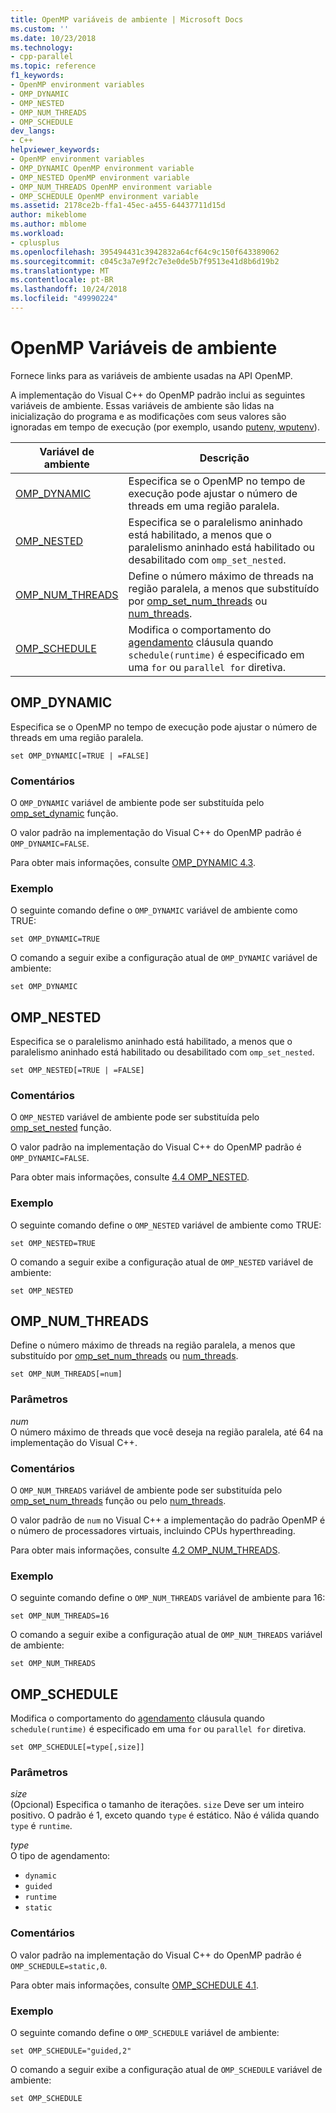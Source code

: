 ```yaml
---
title: OpenMP variáveis de ambiente | Microsoft Docs
ms.custom: ''
ms.date: 10/23/2018
ms.technology:
- cpp-parallel
ms.topic: reference
f1_keywords:
- OpenMP environment variables
- OMP_DYNAMIC
- OMP_NESTED
- OMP_NUM_THREADS
- OMP_SCHEDULE
dev_langs:
- C++
helpviewer_keywords:
- OpenMP environment variables
- OMP_DYNAMIC OpenMP environment variable
- OMP_NESTED OpenMP environment variable
- OMP_NUM_THREADS OpenMP environment variable
- OMP_SCHEDULE OpenMP environment variable
ms.assetid: 2178ce2b-ffa1-45ec-a455-64437711d15d
author: mikeblome
ms.author: mblome
ms.workload:
- cplusplus
ms.openlocfilehash: 395494431c3942832a64cf64c9c150f643389062
ms.sourcegitcommit: c045c3a7e9f2c7e3e0de5b7f9513e41d8b6d19b2
ms.translationtype: MT
ms.contentlocale: pt-BR
ms.lasthandoff: 10/24/2018
ms.locfileid: "49990224"
---
```

# <a name="openmp-environment-variables"></a>OpenMP Variáveis de ambiente

Fornece links para as variáveis de ambiente usadas na API OpenMP.

A implementação do Visual C++ do OpenMP padrão inclui as seguintes variáveis de ambiente. Essas variáveis de ambiente são lidas na inicialização do programa e as modificações com seus valores são ignoradas em tempo de execução (por exemplo, usando [putenv, wputenv](../../../c-runtime-library/reference/putenv-wputenv.md)).

Variável de ambiente                | Descrição
----------------------------------- | -----------------------------------------------------------------------------------------------------------------------------------------------------------------------------------------------------------------
[OMP_DYNAMIC](#omp-dynamic)         | Especifica se o OpenMP no tempo de execução pode ajustar o número de threads em uma região paralela.
[OMP_NESTED](#omp-nested)           | Especifica se o paralelismo aninhado está habilitado, a menos que o paralelismo aninhado está habilitado ou desabilitado com `omp_set_nested`.
[OMP_NUM_THREADS](#omp-num-threads) | Define o número máximo de threads na região paralela, a menos que substituído por [omp_set_num_threads](../../../parallel/openmp/reference/omp-set-num-threads.md) ou [num_threads](openmp-clauses.md#num-threads).
[OMP_SCHEDULE](#omp-schedule)       | Modifica o comportamento do [agendamento](openmp-clauses.md#schedule) cláusula quando `schedule(runtime)` é especificado em uma `for` ou `parallel for` diretiva.

## <a name="omp-dynamic"></a>OMP_DYNAMIC

Especifica se o OpenMP no tempo de execução pode ajustar o número de threads em uma região paralela.

```
set OMP_DYNAMIC[=TRUE | =FALSE]
```

### <a name="remarks"></a>Comentários

O `OMP_DYNAMIC` variável de ambiente pode ser substituída pelo [omp_set_dynamic](../../../parallel/openmp/reference/omp-set-dynamic.md) função.

O valor padrão na implementação do Visual C++ do OpenMP padrão é `OMP_DYNAMIC=FALSE`.

Para obter mais informações, consulte [OMP_DYNAMIC 4.3](../../../parallel/openmp/4-3-omp-dynamic.md).

### <a name="example"></a>Exemplo

O seguinte comando define o `OMP_DYNAMIC` variável de ambiente como TRUE:

```
set OMP_DYNAMIC=TRUE
```

O comando a seguir exibe a configuração atual de `OMP_DYNAMIC` variável de ambiente:

```
set OMP_DYNAMIC
```

## <a name="omp-nested"></a>OMP_NESTED

Especifica se o paralelismo aninhado está habilitado, a menos que o paralelismo aninhado está habilitado ou desabilitado com `omp_set_nested`.

```
set OMP_NESTED[=TRUE | =FALSE]
```

### <a name="remarks"></a>Comentários

O `OMP_NESTED` variável de ambiente pode ser substituída pelo [omp_set_nested](../../../parallel/openmp/reference/omp-set-nested.md) função.

O valor padrão na implementação do Visual C++ do OpenMP padrão é `OMP_DYNAMIC=FALSE`.

Para obter mais informações, consulte [4.4 OMP_NESTED](../../../parallel/openmp/4-4-omp-nested.md).

### <a name="example"></a>Exemplo

O seguinte comando define o `OMP_NESTED` variável de ambiente como TRUE:

```
set OMP_NESTED=TRUE
```

O comando a seguir exibe a configuração atual de `OMP_NESTED` variável de ambiente:

```
set OMP_NESTED
```

## <a name="omp-num-threads"></a>OMP_NUM_THREADS

Define o número máximo de threads na região paralela, a menos que substituído por [omp_set_num_threads](../../../parallel/openmp/reference/omp-set-num-threads.md) ou [num_threads](openmp-clauses.md#num-threads).

```
set OMP_NUM_THREADS[=num]
```

### <a name="parameters"></a>Parâmetros

*num*<br/>
O número máximo de threads que você deseja na região paralela, até 64 na implementação do Visual C++.

### <a name="remarks"></a>Comentários

O `OMP_NUM_THREADS` variável de ambiente pode ser substituída pelo [omp_set_num_threads](../../../parallel/openmp/reference/omp-set-num-threads.md) função ou pelo [num_threads](openmp-clauses.md#num-threads).

O valor padrão de `num` no Visual C++ a implementação do padrão OpenMP é o número de processadores virtuais, incluindo CPUs hyperthreading.

Para obter mais informações, consulte [4.2 OMP_NUM_THREADS](../../../parallel/openmp/4-2-omp-num-threads.md).

### <a name="example"></a>Exemplo

O seguinte comando define o `OMP_NUM_THREADS` variável de ambiente para 16:

```
set OMP_NUM_THREADS=16
```

O comando a seguir exibe a configuração atual de `OMP_NUM_THREADS` variável de ambiente:

```
set OMP_NUM_THREADS
```

## <a name="omp-schedule"></a>OMP_SCHEDULE

Modifica o comportamento do [agendamento](openmp-clauses.md#schedule) cláusula quando `schedule(runtime)` é especificado em uma `for` ou `parallel for` diretiva.

```
set OMP_SCHEDULE[=type[,size]]
```

### <a name="parameters"></a>Parâmetros

*size*<br/>
(Opcional) Especifica o tamanho de iterações. `size` Deve ser um inteiro positivo. O padrão é 1, exceto quando `type` é estático. Não é válida quando `type` é `runtime`.

*type*<br/>
O tipo de agendamento:

- `dynamic`
- `guided`
- `runtime`
- `static`

### <a name="remarks"></a>Comentários

O valor padrão na implementação do Visual C++ do OpenMP padrão é `OMP_SCHEDULE=static,0`.

Para obter mais informações, consulte [OMP_SCHEDULE 4.1](../../../parallel/openmp/4-1-omp-schedule.md).

### <a name="example"></a>Exemplo

O seguinte comando define o `OMP_SCHEDULE` variável de ambiente:

```
set OMP_SCHEDULE="guided,2"
```

O comando a seguir exibe a configuração atual de `OMP_SCHEDULE` variável de ambiente:

```
set OMP_SCHEDULE
```
